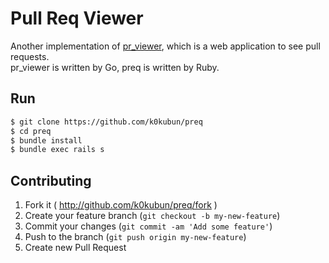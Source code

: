 # Pull Req Viewer

Another implementation of [pr_viewer](https://github.com/k0kubun/pr_viewer), which is a web application to see pull requests.  
pr_viewer is written by Go, preq is written by Ruby.

## Run

```bash
$ git clone https://github.com/k0kubun/preq
$ cd preq
$ bundle install
$ bundle exec rails s
```

## Contributing

1. Fork it ( http://github.com/k0kubun/preq/fork )
2. Create your feature branch (`git checkout -b my-new-feature`)
3. Commit your changes (`git commit -am 'Add some feature'`)
4. Push to the branch (`git push origin my-new-feature`)
5. Create new Pull Request
